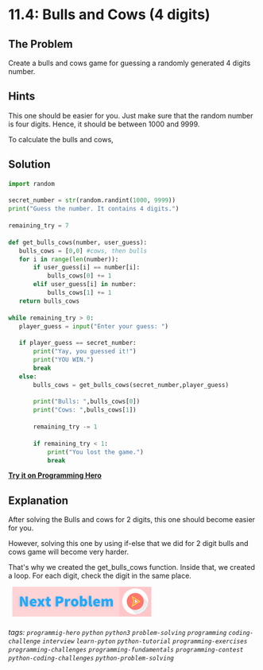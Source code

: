 # 11.4: Bulls and Cows (4 digits) 

## The Problem

Create a bulls and cows game for guessing a randomly generated 4 digits number. 

## Hints
This one should be easier for you. Just make sure that the random number is four digits. Hence, it should be between 1000 and 9999.

To calculate the bulls and cows, 

## Solution
```python
import random

secret_number = str(random.randint(1000, 9999))
print("Guess the number. It contains 4 digits.")

remaining_try = 7

def get_bulls_cows(number, user_guess):
   bulls_cows = [0,0] #cows, then bulls
   for i in range(len(number)):
       if user_guess[i] == number[i]:
           bulls_cows[0] += 1
       elif user_guess[i] in number:
           bulls_cows[1] += 1
   return bulls_cows

while remaining_try > 0:
   player_guess = input("Enter your guess: ")
  
   if player_guess == secret_number:
       print("Yay, you guessed it!")
       print("YOU WIN.")
       break
   else:
       bulls_cows = get_bulls_cows(secret_number,player_guess)
      
       print("Bulls: ",bulls_cows[0])
       print("Cows: ",bulls_cows[1])

       remaining_try -= 1

       if remaining_try < 1:
           print("You lost the game.")
           break
```
**[Try it on Programming Hero](https://play.google.com/store/apps/details?id=com.learnprogramming.codecamp)**

## Explanation
After solving the Bulls and cows for 2 digits, this one should become easier for you. 

However, solving this one by using if-else that we did for 2 digit bulls and cows game will become very harder. 

That's why we created the get_bulls_cows function. Inside that, we created a loop. For each digit, check the digit in the same place. 


&nbsp;
[![Next Page](../assets/next-button.png)](Word-completion.md)
&nbsp;

###### tags: `programmig-hero` `python` `python3` `problem-solving` `programming` `coding-challenge` `interview` `learn-pyton` `python-tutorial` `programming-exercises` `programming-challenges`  `programming-fundamentals` `programming-contest`  `python-coding-challenges` `python-problem-solving` 